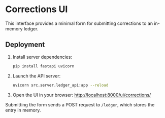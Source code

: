 # Corrections UI

This interface provides a minimal form for submitting corrections to an in-memory ledger.

## Deployment

1. Install server dependencies:
   ```bash
   pip install fastapi uvicorn
   ```
2. Launch the API server:
   ```bash
   uvicorn src.server.ledger_api:app --reload
   ```
3. Open the UI in your browser:
   [http://localhost:8000/ui/corrections/](http://localhost:8000/ui/corrections/)

Submitting the form sends a POST request to `/ledger`, which stores the entry in memory.
